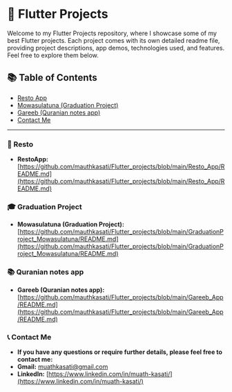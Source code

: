 # 🚀 Flutter Projects

Welcome to my Flutter Projects repository, where I showcase some of my best Flutter projects. Each project comes with its own detailed readme file, providing project descriptions, app demos, technologies used, and features. Feel free to explore them below.

## 📚 Table of Contents
- [Resto App](#resto)
- [Mowasulatuna (Graduation Project)](#graduation_project)
- [Gareeb (Quranian notes app)](#Gareeb)
- [Contact Me](#contact_me)

----------------------------------------------------------

### 🍔 Resto
- **RestoApp:** [https://github.com/mauthkasati/Flutter_projects/blob/main/Resto_App/README.md](https://github.com/mauthkasati/Flutter_projects/blob/main/Resto_App/README.md)

### 🎓 Graduation Project
- **Mowasulatuna (Graduation Project):** [https://github.com/mauthkasati/Flutter_projects/blob/main/GraduationProject_Mowasulatuna/README.md](https://github.com/mauthkasati/Flutter_projects/blob/main/GraduationProject_Mowasulatuna/README.md)

### 📚 Quranian notes app
- **Gareeb (Quranian notes app):** [https://github.com/mauthkasati/Flutter_projects/blob/main/Gareeb_App/README.md](https://github.com/mauthkasati/Flutter_projects/blob/main/Gareeb_App/README.md)

### 📞 Contact Me
- **If you have any questions or require further details, please feel free to contact me:**
- **Gmail:** [muathkasati@gmail.com](mailto:muathkasati@gmail.com)
- **LinkedIn:** [https://www.linkedin.com/in/muath-kasati/](https://www.linkedin.com/in/muath-kasati/)

